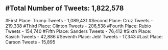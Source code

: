 #Total Number of Tweets: 1,822,578 
---
#First Place: Trump Tweets - 1,089,431
#Second Place: Cruz Tweets - 219,338
#Third Place: Clinton Tweets - 206,538
#Fourth Place: Rubio Tweets - 154,740
#Fifth Place: Sanders Tweets - 76,412
#Sixth Place: Kasich Tweets - 42,886
#Seventh Place: Jeb! Tweets - 17,343
#Last Place: Carson Tweets - 15,895
